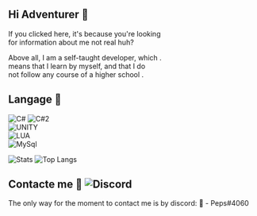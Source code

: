 ## Hi Adventurer 👋

If you clicked here, it's because you're looking \
for information about me not real huh? 

Above all, I am a self-taught developer, which . \
means that I learn by myself, and that I do \
not follow any course of a higher school .

## Langage 🥃

![C#](https://img.shields.io/badge/.NET-5C2D91?style=for-the-badge&logo=.net&logoColor=white) 
![C#2](https://img.shields.io/badge/C%23-239120?style=for-the-badge&logo=c-sharp&logoColor=white) \
![UNITY](https://img.shields.io/badge/Unity-100000?style=for-the-badge&logo=unity&logoColor=white) \
![LUA](https://img.shields.io/badge/Lua-2C2D72?style=for-the-badge&logo=lua&logoColor=white) \
![MySql](https://img.shields.io/badge/MySQL-00000F?style=for-the-badge&logo=mysql&logoColor=white) 


![Stats](https://github-readme-stats.vercel.app/api?username=S0dlive&count_private=true&show_icons=true&theme=github_dark)
![Top Langs](https://github-readme-stats.vercel.app/api/top-langs/?username=S0dlive&layout=compact)

## Contacte me 🌭 ![Discord](https://img.shields.io/badge/Discord-7289DA?style=for-the-badge&logo=discord&logoColor=white)

The only way for the moment to contact me is by discord: 🔮 - Peps#4060 


